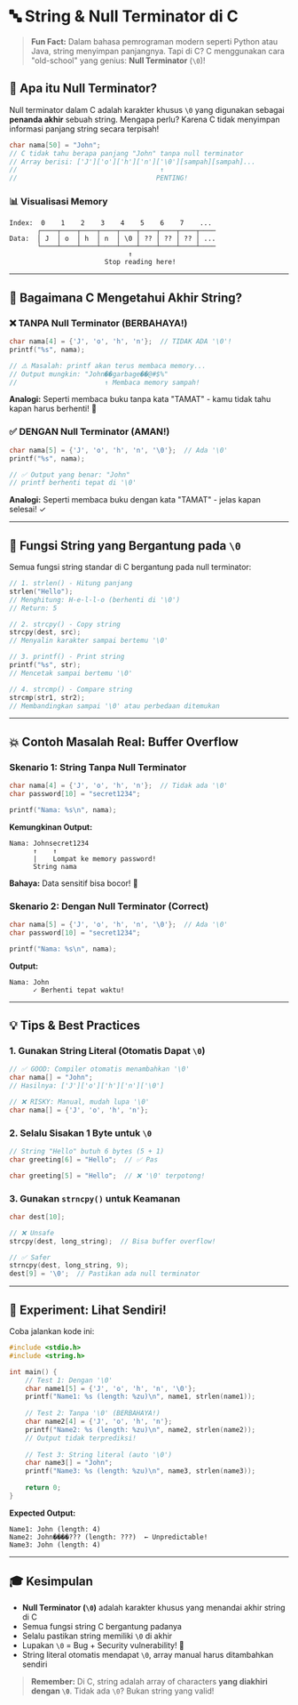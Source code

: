 # 🔤 String & Null Terminator di C

> **Fun Fact:** Dalam bahasa pemrograman modern seperti Python atau Java, string menyimpan panjangnya. Tapi di C? C menggunakan cara "old-school" yang genius: **Null Terminator** (`\0`)!

## 🤔 Apa itu Null Terminator?

Null terminator dalam C adalah karakter khusus `\0` yang digunakan sebagai **penanda akhir** sebuah string. Mengapa perlu? Karena C tidak menyimpan informasi panjang string secara terpisah!

```c
char nama[50] = "John";
// C tidak tahu berapa panjang "John" tanpa null terminator
// Array berisi: ['J']['o']['h']['n']['\0'][sampah][sampah]...
//                                    ↑
//                                   PENTING!
```

### 📊 Visualisasi Memory

```
Index:  0    1    2    3    4    5    6    7    ...
       ┌────┬────┬────┬────┬────┬────┬────┬────┬────
Data:  │ J  │ o  │ h  │ n  │ \0 │ ?? │ ?? │ ?? │ ...
       └────┴────┴────┴────┴────┴────┴────┴────┴────
                              ↑
                        Stop reading here!
```

---

## 🎯 Bagaimana C Mengetahui Akhir String?

### ❌ **TANPA** Null Terminator (BERBAHAYA!)
```c
char nama[4] = {'J', 'o', 'h', 'n'};  // TIDAK ADA '\0'!
printf("%s", nama); 

// ⚠️ Masalah: printf akan terus membaca memory...
// Output mungkin: "John��garbage��@#$%"
//                      ↑ Membaca memory sampah!
```

**Analogi:** Seperti membaca buku tanpa kata "TAMAT" - kamu tidak tahu kapan harus berhenti! 📖

### ✅ **DENGAN** Null Terminator (AMAN!)
```c
char nama[5] = {'J', 'o', 'h', 'n', '\0'};  // Ada '\0'
printf("%s", nama); 

// ✅ Output yang benar: "John"
// printf berhenti tepat di '\0'
```

**Analogi:** Seperti membaca buku dengan kata "TAMAT" - jelas kapan selesai! ✓

---

## 🔧 Fungsi String yang Bergantung pada `\0`

Semua fungsi string standar di C bergantung pada null terminator:

```c
// 1. strlen() - Hitung panjang
strlen("Hello");    
// Menghitung: H-e-l-l-o (berhenti di '\0')
// Return: 5

// 2. strcpy() - Copy string
strcpy(dest, src);  
// Menyalin karakter sampai bertemu '\0'

// 3. printf() - Print string
printf("%s", str);  
// Mencetak sampai bertemu '\0'

// 4. strcmp() - Compare string
strcmp(str1, str2);
// Membandingkan sampai '\0' atau perbedaan ditemukan
```

---

## 💥 Contoh Masalah Real: Buffer Overflow

### Skenario 1: String Tanpa Null Terminator
```c
char nama[4] = {'J', 'o', 'h', 'n'};  // Tidak ada '\0'
char password[10] = "secret1234";

printf("Nama: %s\n", nama);
```

**Kemungkinan Output:**
```
Nama: Johnsecret1234
      ↑    ↑
      |    Lompat ke memory password!
      String nama
```

**Bahaya:** Data sensitif bisa bocor! 🚨

### Skenario 2: Dengan Null Terminator (Correct)
```c
char nama[5] = {'J', 'o', 'h', 'n', '\0'};  // Ada '\0'
char password[10] = "secret1234";

printf("Nama: %s\n", nama);
```

**Output:**
```
Nama: John
      ✓ Berhenti tepat waktu!
```

---

## 💡 Tips & Best Practices

### 1. Gunakan String Literal (Otomatis Dapat `\0`)
```c
// ✅ GOOD: Compiler otomatis menambahkan '\0'
char nama[] = "John";  
// Hasilnya: ['J']['o']['h']['n']['\0']

// ❌ RISKY: Manual, mudah lupa '\0'
char nama[] = {'J', 'o', 'h', 'n'};
```

### 2. Selalu Sisakan 1 Byte untuk `\0`
```c
// String "Hello" butuh 6 bytes (5 + 1)
char greeting[6] = "Hello";  // ✅ Pas

char greeting[5] = "Hello";  // ❌ '\0' terpotong!
```

### 3. Gunakan `strncpy()` untuk Keamanan
```c
char dest[10];

// ❌ Unsafe
strcpy(dest, long_string);  // Bisa buffer overflow!

// ✅ Safer
strncpy(dest, long_string, 9);
dest[9] = '\0';  // Pastikan ada null terminator
```

---

## 🧪 Experiment: Lihat Sendiri!

Coba jalankan kode ini:

```c
#include <stdio.h>
#include <string.h>

int main() {
    // Test 1: Dengan '\0'
    char name1[5] = {'J', 'o', 'h', 'n', '\0'};
    printf("Name1: %s (length: %zu)\n", name1, strlen(name1));
    
    // Test 2: Tanpa '\0' (BERBAHAYA!)
    char name2[4] = {'J', 'o', 'h', 'n'};
    printf("Name2: %s (length: %zu)\n", name2, strlen(name2));
    // Output tidak terprediksi!
    
    // Test 3: String literal (auto '\0')
    char name3[] = "John";
    printf("Name3: %s (length: %zu)\n", name3, strlen(name3));
    
    return 0;
}
```

**Expected Output:**
```
Name1: John (length: 4)
Name2: John����??? (length: ???)  ← Unpredictable!
Name3: John (length: 4)
```

---

## 🎓 Kesimpulan

- **Null Terminator (`\0`)** adalah karakter khusus yang menandai akhir string di C
- Semua fungsi string C bergantung padanya
- Selalu pastikan string memiliki `\0` di akhir
- Lupakan `\0` = Bug + Security vulnerability! 🐛
- String literal otomatis mendapat `\0`, array manual harus ditambahkan sendiri

> **Remember:** Di C, string adalah array of characters **yang diakhiri dengan `\0`**. Tidak ada `\0`? Bukan string yang valid!
